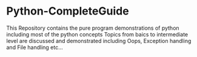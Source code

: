 # Python-CompleteGuide
This Repository contains the pure program demonstrations of python including most of the python concepts
Topics from baics to intermediate level are discussed and demonstrated including Oops, Exception handling and File handling etc...

